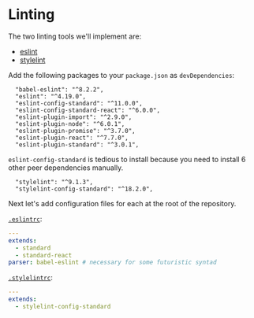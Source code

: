 
# Linting

The two linting tools we'll implement are:

- [eslint](https://eslint.org/)
- [stylelint](https://github.com/stylelint/stylelint)

Add the following packages to your `package.json` as `devDependencies`:

```
  "babel-eslint": "^8.2.2",
  "eslint": "^4.19.0",
  "eslint-config-standard": "^11.0.0",
  "eslint-config-standard-react": "^6.0.0",
  "eslint-plugin-import": "^2.9.0",
  "eslint-plugin-node": "^6.0.1",
  "eslint-plugin-promise": "^3.7.0",
  "eslint-plugin-react": "^7.7.0",
  "eslint-plugin-standard": "^3.0.1",
```

`eslint-config-standard` is tedious to install because you need to install 6 other peer dependencies manually.

```
  "stylelint": "^9.1.3",
  "stylelint-config-standard": "^18.2.0",
```

Next let's add configuration files for each at the root of the repository.

[`.eslintrc`](https://eslint.org/docs/user-guide/configuring):

```yaml
---
extends:
  - standard
  - standard-react
parser: babel-eslint # necessary for some futuristic syntad
```

[`.stylelintrc`](https://stylelint.io/user-guide/configuration/):

```yaml
---
extends:
  - stylelint-config-standard
```
